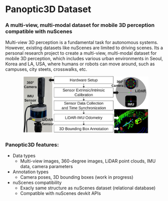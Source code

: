 # Panoptic3D Dataset

### A multi-view, multi-modal dataset for mobile 3D perception compatible with nuScenes

Multi-view 3D perception is a fundamental task for autonomous systems. However, existing datasets like nuScenes are limited to driving scenes. Its a personal research project to create a multi-view, multi-modal dataset for mobile 3D perception, which includes various urban environments in Seoul, Korea and LA, USA, where humans or robots can move around, such as campuses, city steets, crosswalks, etc. 

<div style="text-align: center;">
  <img src="assets/Sensor_configuration.svg" alt="dataset_creation_process" width="400"/>
</div>

### Panoptic3D features:
- Data types
  - Multi-view images, 360-degree images, LiDAR point clouds, IMU data, camera parameters
- Annotation types
  - Camera poses, 3D bounding boxes (work in progress)
- nuScenes compatibility
  - Exacly same structure as nuScenes dataset (relational database)
  - Compatible with nuScenes devkit APIs
